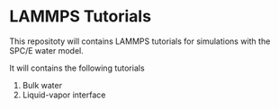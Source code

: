 # LAMMPS Tutorials

This repositoty will contains LAMMPS tutorials for simulations with the SPC/E water model.

It will contains the following tutorials

1. Bulk water
2. Liquid-vapor interface

